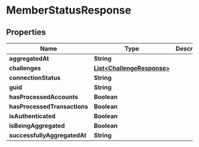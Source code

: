 

# MemberStatusResponse


## Properties

Name | Type | Description | Notes
------------ | ------------- | ------------- | -------------
**aggregatedAt** | **String** |  |  [optional]
**challenges** | [**List&lt;ChallengeResponse&gt;**](ChallengeResponse.md) |  |  [optional]
**connectionStatus** | **String** |  |  [optional]
**guid** | **String** |  |  [optional]
**hasProcessedAccounts** | **Boolean** |  |  [optional]
**hasProcessedTransactions** | **Boolean** |  |  [optional]
**isAuthenticated** | **Boolean** |  |  [optional]
**isBeingAggregated** | **Boolean** |  |  [optional]
**successfullyAggregatedAt** | **String** |  |  [optional]



